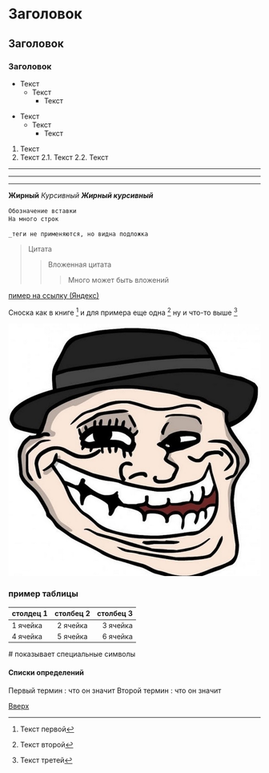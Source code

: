 <a id="anchor"></a>
# Заголовок
## Заголовок
### Заголовок
* Текст
    * Текст 
        * Текст
- Текст
    - Текст
        - Текст

1. Текст 
2. Текст
    2.1. Текст
    2.2. Текст
---
___
***
__Жирный__
_Курсивный_
___Жирный курсивный___
~~~
Обозначение вставки
На много строк
~~~

    _теги не применяются, но видна подложка

> Цитата 
>> Вложенная цитата
>>> Много может быть вложений

[пимер на ссылку (Яндекс)](www.ya.ru)

[^3]: Текст третей

Сноска как в книге [^1] и для примера еще одна [^2]  ну и что-то выше [^3] 

[^1]: Текст первой
[^2]: Текст второй

![пример картинки](unnamed.jpg) 


### пример таблицы
столдец 1 | столбец 2| столбец 3
:---------|:--------:|---------:
1 ячейка | 2 ячейка | 3 ячейка
4 ячейка | 5 ячейка | 6 ячейка
 \# показывает специальные символы 

 #### Списки определений
 Первый термин
 : что он значит
 Второй термин
 : что он значит
 
 [Вверх](#anchor)